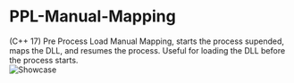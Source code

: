 # PPL-Manual-Mapping
(C++ 17) Pre Process Load Manual Mapping, starts the process supended, maps the DLL, and resumes the process. Useful for loading the DLL before the process starts. 
<br>
![Showcase](https://github.com/Fozzila/PPL-Manual-Mapping/blob/master/ss.png)

